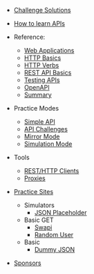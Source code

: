 - [Challenge Solutions](/apichallenges/solutions)
- [How to learn APIs](/learning)
- Reference:
    - [Web Applications](/tutorials/web-basics)
    - [HTTP Basics](/tutorials/http-basics)
    - [HTTP Verbs](/tutorials/http-verbs)
    - [REST API Basics](/tutorials/rest-api-basics)
    - [Testing APIs](/tutorials/testing-apis)
    - [OpenAPI](/tutorials/openapi-swagger)
    - [Summary](/tutorials/summary)
- Practice Modes
    - [Simple API](/practice-modes/simpleapi)
    - [API Challenges](/apichallenges)
    - [Mirror Mode](/practice-modes/mirror)
    - [Simulation Mode](/practice-modes/simulation)
- Tools
    - [REST/HTTP Clients](/tools/clients)
    - [Proxies](/tools/proxies)
- [Practice Sites](/practice-sites)
  - Simulators 
    - [JSON Placeholder](/practice-sites/jsonplaceholder)
  - Basic GET
    - [Swapi](/practice-sites/swapi)
    - [Random User](/practice-sites/randomuser)
  - Basic
    - [Dummy JSON](/practice-sites/dummyjson)
  
- [Sponsors](/sponsors)